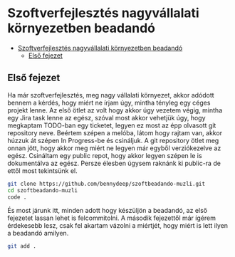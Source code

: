 # Szoftverfejlesztés nagyvállalati környezetben beadandó

- [Szoftverfejlesztés nagyvállalati környezetben beadandó](#szoftverfejlesztés-nagyvállalati-környezetben-beadandó)
  - [Első fejezet](#első-fejezet)

## Első fejezet

Ha már szoftverfejlesztés, meg nagy vállalati környezet, akkor adódott bennem a kérdés, hogy miért ne írjam úgy, mintha tényleg egy céges projekt lenne. Az első ötlet az volt hogy akkor úgy vezetem végig, mintha egy Jira task lenne az egész, szóval most akkor vehetjük úgy, hogy megkaptam TODO-ban egy ticketet, legyen ez most az épp olvasott git repository neve. Beértem szépen a melóba, látom hogy rajtam van, akkor húzzuk át szépen In Progress-be és csináljuk. A git repository ötlet meg onnan jött, hogy akkor meg miért ne legyen már egyből verziókezelve az egész. Csináltam egy public repot, hogy akkor legyen szépen le is dokumentálva az egész. Persze élesben úgysem raknánk ki public-ra de ettől most tekintsünk el.
```bash
git clone https://github.com/bennydeep/szoftbeadando-muzli.git
cd szoftbeadando-muzli
code .
```
És most járunk itt, minden adott hogy készüljön a beadandó, az első fejezetet lassan lehet is felcommitolni.
A második fejezettől már ígérem érdekesebb lesz, csak fel akartam vázolni a miértjét, hogy miért is lett ilyen a beadandó amilyen.
```bash
git add .
```
